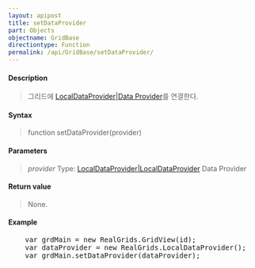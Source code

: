 ```yaml
---
layout: apipost
title: setDataProvider
part: Objects
objectname: GridBase
directiontype: Function
permalink: /api/GridBase/setDataProvider/
---
```



#### Description

> 그리드에 [LocalDataProvider|Data Provider](/api/GridBase/)를 연결한다.

#### Syntax

> function setDataProvider(provider)

#### Parameters

> *provider*
> Type: [LocalDataProvider|LocalDataProvider](/api/GridBase/)
> Data Provider

#### Return value

> None.

#### Example

<pre class="prettyprint">
    var grdMain = new RealGrids.GridView(id);
    var dataProvider = new RealGrids.LocalDataProvider();
    var grdMain.setDataProvider(dataProvider);
</pre>




